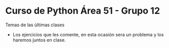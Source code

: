 # Curso de Python Área 51 - Grupo 12 #


Temas de las ùltimas clases

- Los ejercicios que les comente, en esta ocasión sera un problema y los haremos juntos en clase.